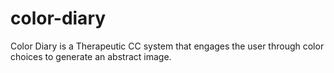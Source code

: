 # color-diary
 Color Diary is a Therapeutic CC system that engages the user through color choices to generate an abstract image.
